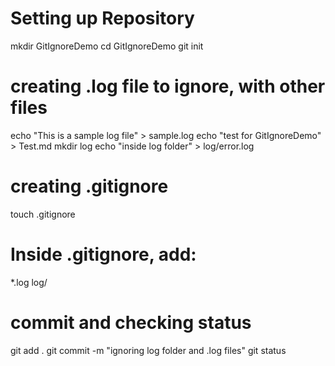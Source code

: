 
# Setting up Repository 
mkdir GitIgnoreDemo
cd GitIgnoreDemo
git init

# creating .log file to ignore, with other files
echo "This is a sample log file" > sample.log
echo "test for GitIgnoreDemo" > Test.md
mkdir log
echo "inside log folder" > log/error.log


# creating .gitignore
touch .gitignore
# Inside .gitignore, add:
*.log
log/


# commit and checking status
git add .
git commit -m "ignoring log folder and .log files"
git status